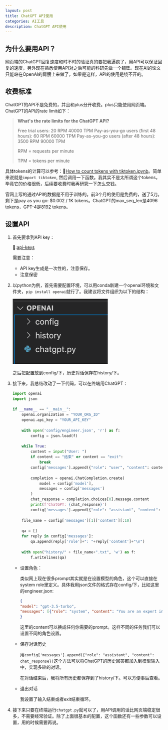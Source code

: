 ```yaml
---
layout: post
title: ChatGPT API使用
categories: AI工具
description: ChatGPT API使用
---
```


## 为什么要用API？

网页端的ChatGPT回复速度和时不时的验证真的要把我逼疯了，用API可以保证回复的速度，另外现在熟悉使用API对之后可能的科研先做一个铺垫。现在AI的论文只能站在OpenAI的肩膀上来做了，如果是这样，API的使用是绕不开的。

## 收费标准

ChatGPT的API不是免费的，并且和plus分开收费。plus只能使用网页端。ChatGPT的API的rate limit如下：

> **What's the rate limits for the ChatGPT API?**
>
> Free trial users: 20 RPM 40000 TPM
> Pay-as-you-go users (first 48 hours): 60 RPM 60000 TPM
> Pay-as-you-go users (after 48 hours): 3500 RPM 90000 TPM
>
>  
>
> RPM = requests per minute
>
> TPM = tokens per minute

具体tokens的计算可以参考：🔗[How to count tokens with tiktoken.ipynb](https://github.com/openai/openai-cookbook/blob/main/examples/How_to_count_tokens_with_tiktoken.ipynb)。简单来说就是`import tiktoken`, 然后调用一下函数。我其实不是太所谓这个tokens，毕竟它的价格很低，后续要收费时我再研究一下怎么交钱。

官网上写的通过API的数据是不用于训练的。前3个月的使用是免费的，送了5刀。剩下是pay as you go: $0.002 / 1K tokens。ChatGPT的max_seq_len是4096 tokens，GPT-4是8192 tokens。

## 设置API

1. 首先要拿到API key：

   🔗:[api-keys](https://platform.openai.com/account/api-keys)

   需要注意：

   - API key生成是一次性的，注意保存。
   - 注意保密

2. 以python为例，首先需要配置环境，可以用conda新建一个openai环境和文件夹，`pip install openai`就行了。我建议将文件组织为以下的结构：

   ![image-20230331155606912](/images/posts/image-20230331155606912.png)

   之后把配置放到config/下，历史对话保存在history/下。

3. 接下来，我总结改动了一下代码，可以在终端用ChatGPT：

   ```python
   import openai
   import json
   
   if __name__ == "__main__":
       openai.organization = "YOUR_ORG_ID"
       openai.api_key = "YOUR_API_KEY"
   
       with open('config/engineer.json', 'r') as f:
           config = json.load(f)
   
       while True:
           content = input("User: ")
           if content == "结束" or content == "exit":
               break
           config['messages'].append({"role": "user", "content": content})
   
           completion = openai.ChatCompletion.create(
               model = config['model'],
               messages = config['messages']
           )
           chat_response = completion.choices[0].message.content
           print(f'ChatGPT: {chat_response}')
           config['messages'].append({"role": "assistant", "content": chat_response})
   
       file_name = config['messages'][1]['content'][:10]
   
       qa = []
       for reply in config['messages']:
           qa.append(reply['role']+": "+reply['content']+"\n")
   
       with open("history/" + file_name+".txt", 'w') as f:
           f.writelines(qa)
   ```

   - 设置角色：

     类似网上现在很多prompt其实就是在设置模型的角色，这个可以直接在system role里定义。具体我用json文件的格式存在config/下，比如这里的engineer.json:

     ```json
     {
     "model": "gpt-3.5-turbo",
     "messages": [{"role": "system", "content": "You are an expert in coding on the topic of nlp, cv and multi-modal algorithms. You can speak both simplified Chinese and English."}]
     }
     ```

     这里的content可以换成任何你需要的prompt。这样不同的任务我们可以设置不同的角色设置。

   - 保存对话历史

     用`config['messages'].append({"role": "assistant", "content": chat_response})`这个方法可以将ChatGPT的历史回答都加入到模型输入中，实现多轮的对话。

     在对话结束后，我将所有历史都保存到了history/下。可以方便事后查看。
   - 退出对话

     我设置了输入结束或者exit结束循环。

4. 接下来只要在终端运行`chatgpt.py`就可以了，用API调用的话比网页端稳定很多，不需要经常验证。除了上面很基本的配置，这个函数还有一些参数可以设置，用的时候需要再说。

